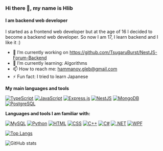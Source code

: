 ### Hi there 👋, my name is Hlib
#### I am backend web developer
I started as a frontend web developer but at the age of 16 I decided to become a backend web developer. So now I am 17, I learn backend and I like it :)

- 🔭 I’m currently working on https://github.com/TsugaruBurst/NestJS-Forum-Backend 
- 🌱 I’m currently learning: Algorithms 
- 📫 How to reach me: hammanov.gleb@gmail.com 
- ⚡ Fun fact: I tried to learn Japanese 

**My main languages and tools**  

[![TypeScript](https://img.shields.io/badge/TypeScript-3178C6?logo=typescript&logoColor=white)](https://www.typescriptlang.org/)
[![JavaScript](https://img.shields.io/badge/JavaScript-F7DF1E?logo=javascript&logoColor=black)](https://developer.mozilla.org/en-US/docs/Web/JavaScript)
[![Express.js](https://img.shields.io/badge/Express.js-000000?logo=express&logoColor=white)](https://expressjs.com/)
[![NestJS](https://img.shields.io/badge/NestJS-E0234E?logo=nestjs&logoColor=white)](https://nestjs.com/)
[![MongoDB](https://img.shields.io/badge/MongoDB-47A248?logo=mongodb&logoColor=white)](https://www.mongodb.com/)
[![PostgreSQL](https://img.shields.io/badge/PostgreSQL-336791?logo=postgresql&logoColor=white)](https://www.postgresql.org/)

**Languages and tools I am familiar with:**  

[![MySQL](https://img.shields.io/badge/MySQL-4479A1?logo=mysql&logoColor=white)](https://www.mysql.com/)
[![Python](https://img.shields.io/badge/Python-3776AB?logo=python&logoColor=white)](https://www.python.org/)
[![HTML](https://img.shields.io/badge/HTML-E34F26?logo=html5&logoColor=white)](https://developer.mozilla.org/en-US/docs/Web/HTML)
[![CSS](https://img.shields.io/badge/CSS-1572B6?logo=css3&logoColor=white)](https://developer.mozilla.org/en-US/docs/Web/CSS)
[![C++](https://img.shields.io/badge/C++-00599C?logo=cplusplus&logoColor=white)](https://isocpp.org/)
[![C#](https://img.shields.io/badge/C%23-239120?logo=csharp&logoColor=white)](https://docs.microsoft.com/en-us/dotnet/csharp/)
[![.NET](https://img.shields.io/badge/.NET-512BD4?logo=.net&logoColor=white)](https://dotnet.microsoft.com/)
[![WPF](https://img.shields.io/badge/WPF-4E8EE9)](https://docs.microsoft.com/en-us/dotnet/framework/wpf/)

[![Top Langs](https://github-readme-stats.vercel.app/api/top-langs/?username=TsugaruBurst)](https://github.com/anuraghazra/github-readme-stats)

![GitHub stats](https://github-readme-stats.vercel.app/api?username=TsugaruBurst&show_icons=true)  

